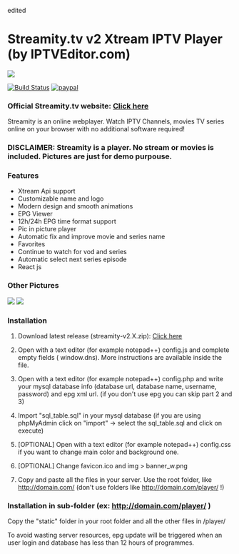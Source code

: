 
edited
# Streamity.tv v2 Xtream IPTV Player (by IPTVEditor.com)

![](https://github.com/lKinderBueno/Streamity-Xtream-IPTV-Web-player/raw/master/github-pic/top.png)

[![Build Status](https://travis-ci.org/joemccann/dillinger.svg?branch=master)](https://github.com/lKinderBueno/StreamityTV-Xtream)
[![paypal](https://www.paypalobjects.com/en_US/i/btn/btn_donateCC_LG.gif)](https://www.paypal.com/cgi-bin/webscr?cmd=_s-xclick&hosted_button_id=CVT6HXLZ3YNSG&source=url)


### Official Streamity.tv website: [Click here](https://streamity.tv)

Streamity is an online webplayer. Watch IPTV Channels, movies TV series online on your browser with no additional software required!

### DISCLAIMER: Streamity is a player. No stream or movies is included. Pictures are just for demo purpouse.

### Features
- Xtream Api support
- Customizable name and logo
- Modern design and smooth animations
- EPG Viewer
- 12h/24h EPG time format support
- Pic in picture player
- Automatic fix and improve movie and series name
- Favorites
- Continue to watch for vod and series
- Automatic select next series episode
- React js

### Other Pictures
![](https://github.com/lKinderBueno/Streamity-Xtream-IPTV-Web-player/raw/master/github-pic/channels.png?1)
![](https://github.com/lKinderBueno/Streamity-Xtream-IPTV-Web-player/raw/master/github-pic/vod.png)


### Installation
1. Download latest release (streamity-v2.X.zip): [Click here](https://github.com/lKinderBueno/Streamity-Xtream-IPTV-Web-player/releases)
2. Open with a text editor (for example notepad++) config.js and complete empty fields ( window.dns). More instructions are available inside the file.
3. Open with a text editor (for example notepad++) config.php and write your mysql database info (database url, database name, username, password) and epg xml url. (if you don't use epg you can skip part 2 and 3)
4. Import "sql_table.sql" in your mysql database (if you are using phpMyAdmin click on "import" -> select the sql_table.sql and click on execute)

5. [OPTIONAL] Open with a text editor (for example notepad++) config.css if you want to change main color and background one.
6. [OPTIONAL] Change favicon.ico and img > banner_w.png

7. Copy and paste all the files in your server. Use the root folder, like http://domain.com/ (don't use folders like http://domain.com/player/ !)

### Installation in sub-folder (ex: http://domain.com/player/ )
Copy the "static" folder in your root folder and all the other files in /player/




To avoid wasting server resources, epg update will be triggered when an user login and database has less than 12 hours of programmes.
